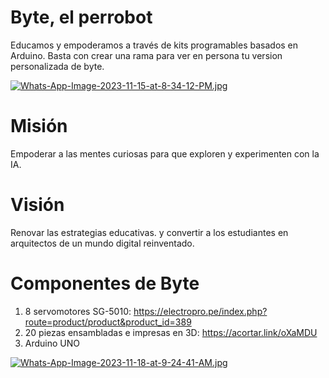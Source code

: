 # Byte, el perrobot
Educamos y empoderamos a través de kits programables basados en Arduino.
Basta con crear una rama para ver en persona tu version personalizada de byte.

[![Whats-App-Image-2023-11-15-at-8-34-12-PM.jpg](https://i.postimg.cc/zXnHW7Hh/Whats-App-Image-2023-11-15-at-8-34-12-PM.jpg)](https://postimg.cc/6ypQxd06)

# Misión
Empoderar a las mentes curiosas para que exploren y experimenten con la IA.

# Visión
Renovar las estrategias educativas. y convertir a los estudiantes en arquitectos de un mundo digital reinventado.

# Componentes de Byte
1. 8 servomotores SG-5010: https://electropro.pe/index.php?route=product/product&product_id=389
2. 20 piezas ensambladas e impresas en 3D: https://acortar.link/oXaMDU
3. Arduino UNO
   
[![Whats-App-Image-2023-11-18-at-9-24-41-AM.jpg](https://i.postimg.cc/sXXgN92T/Whats-App-Image-2023-11-18-at-9-24-41-AM.jpg)](https://postimg.cc/67kK7ZnZ)
